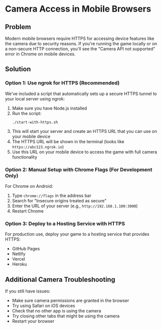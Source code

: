 # Camera Access in Mobile Browsers

## Problem
Modern mobile browsers require HTTPS for accessing device features like the camera due to security reasons. If you're running the game locally or on a non-secure HTTP connection, you'll see the "Camera API not supported" error in Chrome on mobile devices.

## Solution

### Option 1: Use ngrok for HTTPS (Recommended)

We've included a script that automatically sets up a secure HTTPS tunnel to your local server using ngrok:

1. Make sure you have Node.js installed
2. Run the script:
   ```
   ./start-with-https.sh
   ```
3. This will start your server and create an HTTPS URL that you can use on your mobile device
4. The HTTPS URL will be shown in the terminal (looks like `https://abc123.ngrok.io`)
5. Use this URL on your mobile device to access the game with full camera functionality

### Option 2: Manual Setup with Chrome Flags (For Development Only)

For Chrome on Android:
1. Type `chrome://flags` in the address bar
2. Search for "Insecure origins treated as secure"
3. Enter the URL of your server (e.g., `http://192.168.1.100:3000`)
4. Restart Chrome

### Option 3: Deploy to a Hosting Service with HTTPS

For production use, deploy your game to a hosting service that provides HTTPS:
- GitHub Pages
- Netlify
- Vercel
- Heroku

## Additional Camera Troubleshooting

If you still have issues:
- Make sure camera permissions are granted in the browser
- Try using Safari on iOS devices
- Check that no other app is using the camera
- Try closing other tabs that might be using the camera
- Restart your browser
